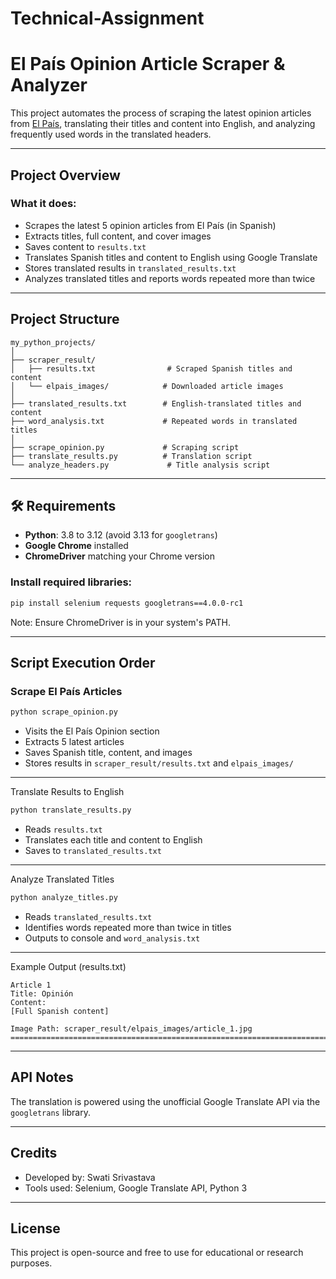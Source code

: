 # Technical-Assignment
#  El País Opinion Article Scraper & Analyzer

This project automates the process of scraping the latest opinion articles from [El País](https://elpais.com/opinion/), translating their titles and content into English, and analyzing frequently used words in the translated headers.

---

##  Project Overview

###  What it does:

* Scrapes the latest 5 opinion articles from El País (in Spanish)
* Extracts titles, full content, and cover images
* Saves content to `results.txt`
* Translates Spanish titles and content to English using Google Translate
* Stores translated results in `translated_results.txt`
* Analyzes translated titles and reports words repeated more than twice

---

##  Project Structure

```
my_python_projects/
│
├── scraper_result/
│   ├── results.txt                # Scraped Spanish titles and content
│   └── elpais_images/            # Downloaded article images
│
├── translated_results.txt        # English-translated titles and content
├── word_analysis.txt             # Repeated words in translated titles
│
├── scrape_opinion.py             # Scraping script
├── translate_results.py          # Translation script
└── analyze_headers.py             # Title analysis script
```

---

## 🛠️ Requirements

* **Python**: 3.8 to 3.12 (avoid 3.13 for `googletrans`)
* **Google Chrome** installed
* **ChromeDriver** matching your Chrome version

### Install required libraries:

```bash
pip install selenium requests googletrans==4.0.0-rc1
```

Note: Ensure ChromeDriver is in your system's PATH.

---

##  Script Execution Order

### Scrape El País Articles

```bash
python scrape_opinion.py
```

* Visits the El País Opinion section
* Extracts 5 latest articles
* Saves Spanish title, content, and images
* Stores results in `scraper_result/results.txt` and `elpais_images/`

---

Translate Results to English

```bash
python translate_results.py
```

* Reads `results.txt`
* Translates each title and content to English
* Saves to `translated_results.txt`

---

Analyze Translated Titles

```bash
python analyze_titles.py
```

* Reads `translated_results.txt`
* Identifies words repeated more than twice in titles
* Outputs to console and `word_analysis.txt`

---

 Example Output (results.txt)

```
Article 1
Title: Opinión
Content:
[Full Spanish content]

Image Path: scraper_result/elpais_images/article_1.jpg
================================================================================
```

---

##  API Notes

The translation is powered using the unofficial Google Translate API via the `googletrans` library.

---

##  Credits

* Developed by: Swati Srivastava
* Tools used: Selenium, Google Translate API, Python 3

---

##  License

This project is open-source and free to use for educational or research purposes.
